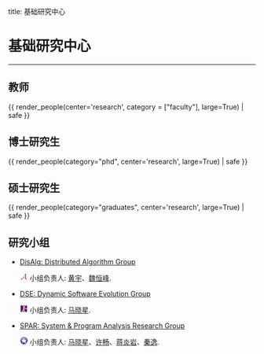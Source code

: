 title: 基础研究中心

# 基础研究中心
<hr>

## 教师
{{ render_people(center='research', category = ["faculty"], large=True) | safe }}

## 博士研究生
{{ render_people(category="phd", center='research', large=True) | safe }}

## 硕士研究生
{{ render_people(category="graduates", center='research', large=True) | safe }}

## 研究小组
- [DisAlg: Distributed Algorithm Group](https://github.com/Disalg-ICS-NJU/disalg-nju)

    ![](/static/img/logo-disalg-small.png) 小组负责人: [黄宇](http://cs.nju.edu.cn/yuhuang)、[魏恒峰](/people/hengfengwei/).

- [DSE: Dynamic Software Evolution Group](../../dse)

    ![](/static/img/logo-dse-small.png) 小组负责人: [马晓星](/people/xiaoxingma).

- [SPAR: System & Program Analysis Research Group](../../spar)

    ![](/static/img/logo-spar-small.png) 小组负责人: [马晓星](/people/xiaoxingma)、[许畅](http://cs.nju.edu.cn/changxu)、[蒋炎岩](/people/yanyanjiang)、[秦逸](https://yiqinnju.github.io).

